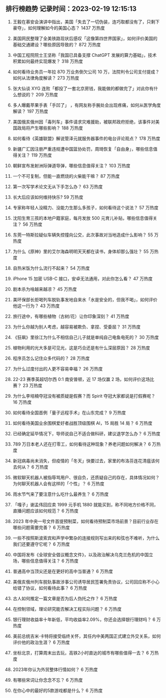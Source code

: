 
## 排行榜趋势 记录时间：2023-02-19 12:15:13
  
  1. 王毅在慕安会演讲中指出，美国「失去了一切伪装，连巧取都没有了，只剩下豪夺」，如何理解如今的美国心态？ 1437 万热度
    
  2. 美国网民整理了全美铁路现状后感叹「这像第四世界国家」，如何评价美国的基础交通建设？哪些原因导致的？ 872 万热度
    
  3. 中国工程院院士王坚称「我国已具备支撑 ChatGPT 发展的算力基础」，技术积累如何最终实现爆发？ 318 万热度
    
  4. 如何看待业务员一年拉 870 万业务倒欠公司 10 万，法院判令公司支付提成？如何从法律角度解读？ 273 万热度
    
  5. 张大仙谈 XYG 连败「都投了一套北京房钱，我能做的都做完了」对此你有什么想说的？ 209 万热度
    
  6. 多人曝戴苹果手表「手凹了」 ，有网友称手腕处会出现疼痛，如何从医学角度解读？ 197 万热度
    
  7. 美国俄亥俄州因「毒列车」事件请求灾难援助，被联邦政府拒绝，该事件对美国政局将产生哪些影响？ 188 万热度
    
  8. 如何看待《英雄联盟》解说管泽元就服务器事件的电台评论观点？ 178 万热度
    
  9. 新疆广汇因注册严重违规遭中国篮协处罚，周琦恢复「自由身」，哪些信息值得关注？ 119 万热度
    
  10. 朝鲜宣布发射洲际弹道导弹，哪些信息值得关注？ 103 万热度
    
  11. 一个不可复制，但能一直燃烧的火柴能干嘛？ 87 万热度
    
  12. 第一次写学术论文无从下手怎么办？ 63 万热度
    
  13. 长大后应该如何维持快乐? 59 万热度
    
  14. 专家称年轻人没精力、没能力生那么多孩子，如何看待这个说法？ 57 万热度
    
  15. 沈阳生育三孩的本地户籍家庭，每月发放 500 元育儿补贴，哪些信息值得关注？ 56 万热度
    
  16. 东莞一特斯拉疑似车辆失控撞向公交，此次事故对当地造成什么影响？ 55 万热度
    
  17. 为什么《原神》里的艾尔海森明明天天都在读书，身体却那么强壮？ 55 万热度
    
  18. 自热米饭为什么流行不起来？ 54 万热度
    
  19. iPhone 15 加密 USB-C 接口，安卓无法通用，对此你怎么看？ 47 万热度
    
  20. 剧本杀为啥越来越凉？ 45 万热度
    
  21. 美环保部长拒喝列车脱轨事发地自来水「水是安全的，但我不喝」，如何评价他这一行为？ 43 万热度
    
  22. 旅行途中，有哪些植物（古树/花）让你印象深刻？ 41 万热度
    
  23. 为什么你越为别人考虑，越容易被欺负、拿捏、受委屈？ 31 万热度
    
  24. 《狂飙》里徐江为什么不相信自己儿子就是单纯自己电鱼电死的？ 30 万热度
    
  25. 植物利用的光大多是可见光，这是巧合还是有什么深层原因？ 28 万热度
    
  26. 程序员怎么记住众多代码的？ 28 万热度
    
  27. 为什么过度付出的人更不容易幸福？ 26 万热度
    
  28. 22-23 赛季英超切尔西 0:1 南安普顿，近 17 场仅赢 2 场，如何评价这场比赛？ 23 万热度
    
  29. 为什么李培楠夺冠没有被质疑是假赛？而 Spirit 夺冠大家都说是打假赛呢？ 16 万热度
    
  30. 如何看待全国首例「量子远程手术」在山东完成？ 9 万热度
    
  31. 如何看待美国业余围棋爱好者战胜顶级围棋 AI，15 局胜 14 局？ 6 万热度
    
  32. 已经确定延毕情况下，导师说自己不适合做科研，建议退学怎么办？ 6 万热度
    
  33. 789 万日本老人还在打零工，如何看待这种现象？养老问题如何解决？ 6 万热度
    
  34. 新冠病毒尚未消失，但疫情的「冬天」快要过去，家里的布洛芬连花清瘟该何去何从？ 6 万热度
    
  35. 微软聊天机器人被指辱骂用户、很自负，还质疑自己的存在，具体情况如何？为何聊天机器人会有这样的「个性」？ 6 万热度
    
  36. 雨水节气来了要注意什么吃什么最养生？ 6 万热度
    
  37. 「嘎子」谢孟伟回应卖 1999 元手机 1880 就能买到，称不同地方价格不同，直播问题应该如何规范？ 6 万热度
    
  38. 2023 年中央一号文件首提预制菜，如何看待预制菜市场前景？目前行业存在哪些问题需要完善？ 6 万热度
    
  39. 一些不按照斯波索宾和声学中繁杂的连接规则写出来的和弦也不难听，为什么我们还要遵守它呢？ 6 万热度
    
  40. 中国将发布《全球安全倡议概念文件》，以及政治解决乌克兰危机的中国立场，哪些信息值得关注？ 6 万热度
    
  41. 普通高中当顶尖还是在更好的高中当普通？ 6 万热度
    
  42. 美俄亥俄州列车脱轨事故涉事公司诱导居民签署免责协议，公司回应称不小心给错了协议，如何看待此事？ 6 万热度
    
  43. 古人如何推定一篇文章是否为后人伪托之作？ 6 万热度
    
  44. 在控制领域，理论研究能否解决工程实际问题？ 6 万热度
    
  45. 银行理财收益率十年新低，平均收益率2.09%，你还会选择银行理财吗？ 6 万热度
    
  46. 美前总统吉米·卡特将接受临终关怀，其任内中美两国正式建立外交关系，如何评价他的政治生涯？ 6 万热度
    
  47. 坐标北京，打算周末出去玩，高铁2小时直达的城市有哪些值得一去？ 6 万热度
    
  48. 2023年你认为外贸整体行情如何？ 6 万热度
    
  49. 有哪些宋词让你念念不忘？ 6 万热度
    
  50. 在你心中的最好的5款游戏都是什么？ 6 万热度
    